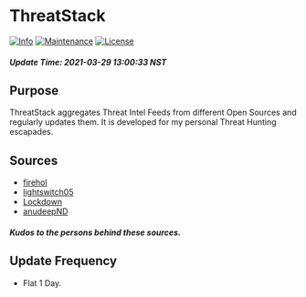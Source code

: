 # ThreatStack
[![Info](https://img.shields.io/static/v1?label=Threat&message=Intel&color=red)](https://shields.io/)
[![Maintenance](https://img.shields.io/badge/Maintained%3F-yes-green.svg)](https://GitHub.com/Naereen/StrapDown.js/graphs/commit-activity)
[![License](https://img.shields.io/badge/License-Apache%202-blue.svg)](https://shields.io/)

##### Update Time: 2021-03-29 13:00:33 NST
## Purpose
ThreatStack aggregates Threat Intel Feeds from different Open Sources and regularly updates them. It is developed for my personal Threat Hunting escapades.

## Sources
* [firehol](https://github.com/firehol/blocklist-ipsets)
* [lightswitch05](https://github.com/lightswitch05/hosts)
* [Lockdown](https://github.com/boldleadsdevelopment/lockdown-lists/tree/master/blacklists)
* [anudeepND](https://github.com/anudeepND/blacklist)
##### *Kudos to the persons behind these sources.*
## Update Frequency
* Flat 1 Day.

